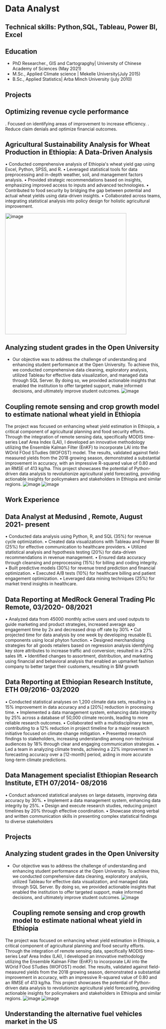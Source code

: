 # Data Analyst
## Technical skills: Python,SQL, Tableau, Power BI, Excel
## Education
 - PhD Researcher., GIS and Cartograpghy| University of Chinese Academy of Sciences (May 2021)
 - M.Sc., Applied Climate science | Mekelle University(July 2015)
 - B.Sc., Applied Statistics| Arba Minch University (july 2010)
## Projects
## Optimizing revenue cycle performance 
 . Focused on identifying areas of improvement to increase efficiency.
 . Reduce claim denials and optimize financial outcomes.  
## Agricultural Sustainability Analysis for Wheat Production in Ethiopia: A Data-Driven Analysis

•	Conducted comprehensive analysis of Ethiopia's wheat yield gap using Excel, Python, SPSS, and R.
•	Leveraged statistical tools for data preprocessing and in-depth weather, soil, and management factors analysis.
•	Provided strategic recommendations based on insights, emphasizing improved access to inputs and advanced technologies.
•	Contributed to food security by bridging the gap between potential and actual wheat yields using data-driven insights.
•	Collaborated across teams, integrating statistical analysis into policy design for holistic agricultural improvement.

  <img width="391" alt="image" src="https://github.com/Awetahegnbeyene/Portfolio/assets/147026516/248bd2fd-93e0-4123-94fd-7f8d2d3fed12">

## Analyzing student grades in the Open University

- Our objective was to address the challenge of understanding and enhancing student performance at the Open University. To achieve this, we conducted comprehensive data cleaning, exploratory analysis, utilized Tableau for effective data visualization, and managed data through SQL Server. By doing so, we provided actionable insights that enabled the institution to offer targeted support, make informed decisions, and ultimately improve student outcomes.
  ![image](https://github.com/Awetahegnbeyene/Portfolio/assets/147026516/9a00e41f-ec52-46fd-9d9a-2b0e47db58d3)
 ## Coupling remote sensing and crop growth model to estimate national wheat yield in Ethiopia
The project was focused on enhancing wheat yield estimation in Ethiopia, a critical component of agricultural planning and food security efforts. Through the integration of remote sensing data, specifically MODIS time-series Leaf Area Index (LAI), I developed an innovative methodology utilizing the Ensemble Kalman Filter (EnKF) to incorporate LAI into the WOrld FOod STudies (WOFOST) model. The results, validated against field-measured yields from the 2018 growing season, demonstrated a substantial improvement in accuracy, with an impressive R-squared value of 0.80 and an RMSE of 413 kg/ha. This project showcases the potential of Python-driven data analysis to revolutionize agricultural yield forecasting, providing actionable insights for policymakers and stakeholders in Ethiopia and similar regions.
![image](https://github.com/Awetahegnbeyene/Portfolio/assets/147026516/4b160fe9-039d-425f-bec1-d7bdad532f32)
![image](https://github.com/Awetahegnbeyene/Portfolio/assets/147026516/9f94d713-7792-4298-8047-c88e79975571)
## Work Experience                                                                                            
## Data Analyst at Medusind , Remote,  August 2021- present 
•	Conducted data analysis using Python, R, and SQL (35%) for revenue cycle optimization.
•	Created data visualizations with Tableau and Power BI (25%) for effective communication to healthcare providers.
•	Utilized statistical analysis and hypothesis testing (20%) for data-driven recommendations in revenue management.
•	Ensured data accuracy through cleansing and preprocessing (15%) for billing and coding integrity.
•	Built predictive models (30%) for revenue trend prediction and financial optimization.
•	Executed A/B tests (10%) for healthcare billing and patient engagement optimization.
•	Leveraged data mining techniques (25%) for market trend insights in healthcare.

## Data Reporting at MedRock General Trading Plc    Remote, 03/2020- 08/2021                                                              
•	Analyzed data from 45000 monthly active users and used outputs to guide marketing and product strategies, increased average app engagement time by 2x and decreased drop off rate by 30%
•	Cut projected time for data analysis by one week by developing reusable EL components using local phyton function. 
•	Designed merchandising strategies for all goods retailers based on regression analysis identifying key store attributes to increase traffic and conversion; resulted in a 27% sales lift.
•	Identified changes to assortment, distribution, and marketing using financial and behavioral analysis that enabled an upmarket fashion company to better target their customers, resulting in $IM growth


## Data Reporting at  Ethiopian Research Institute, ETH           09/2016- 03/2020                                    
                                                                            
•	Conducted statistical analyses on 1,200 climate data sets, resulting in a 15% improvement in data accuracy and a [20%] reduction in processing time.
•	Implemented a data management system, enhancing data integrity by 25% across a database of 50,000 climate records, leading to more reliable research outcomes.
•	Collaborated with a multidisciplinary team, contributing to a 12% reduction in project timeline for a major research initiative focused on climate change mitigation.
•	Presented research findings to stakeholders, increasing understanding among non-technical audiences by 18% through clear and engaging communication strategies.
•	Led a team in analyzing climate trends, achieving a 22% improvement in forecasting accuracy over a [12-month] period, aiding in more accurate long-term climate predictions.
## Data Management specialist Ethiopian Research Institute, ETH   07/2014- 08/2016                                                                             
•	Conduct advanced statistical analyses on large datasets, improving data accuracy by 30%.
•	Implement a data management system, enhancing data integrity by 25%.
•	Design and execute research studies, reducing project timelines by 20% through effective coordination.
•	Showcase strong verbal and written communication skills in presenting complex statistical findings to diverse stakeholders
                                       
## Projects
## Analyzing student grades in the Open University
- Our objective was to address the challenge of understanding and enhancing student performance at the Open University. To achieve this, we conducted comprehensive data cleaning, exploratory analysis, utilized Tableau for effective data visualization, and managed data through SQL Server. By doing so, we provided actionable insights that enabled the institution to offer targeted support, make informed decisions, and ultimately improve student outcomes.
  ![image](https://github.com/Awetahegnbeyene/Portfolio/assets/147026516/9a00e41f-ec52-46fd-9d9a-2b0e47db58d3)
  ## Coupling remote sensing and crop growth model to estimate national wheat yield in Ethiopia
The project was focused on enhancing wheat yield estimation in Ethiopia, a critical component of agricultural planning and food security efforts. Through the integration of remote sensing data, specifically MODIS time-series Leaf Area Index (LAI), I developed an innovative methodology utilizing the Ensemble Kalman Filter (EnKF) to incorporate LAI into the WOrld FOod STudies (WOFOST) model. The results, validated against field-measured yields from the 2018 growing season, demonstrated a substantial improvement in accuracy, with an impressive R-squared value of 0.80 and an RMSE of 413 kg/ha. This project showcases the potential of Python-driven data analysis to revolutionize agricultural yield forecasting, providing actionable insights for policymakers and stakeholders in Ethiopia and similar regions.
![image](https://github.com/Awetahegnbeyene/Portfolio/assets/147026516/4b160fe9-039d-425f-bec1-d7bdad532f32)
![image](https://github.com/Awetahegnbeyene/Portfolio/assets/147026516/9f94d713-7792-4298-8047-c88e79975571)

## Understanding the alternative fuel vehicles market in the US

